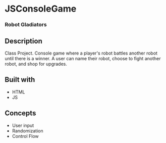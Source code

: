 # JSConsoleGame
### Robot Gladiators

## Description
Class Project. Console game where a player's robot battles another robot until there is a winner. A user can name their robot,
choose to fight another robot, and shop for upgrades.

## Built with
* HTML 
* JS


## Concepts 

* User input
* Randomization
* Control Flow
